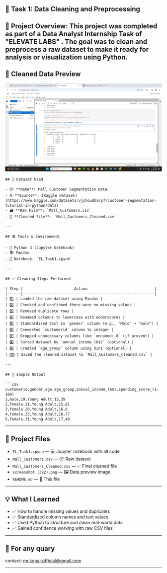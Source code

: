📁 Task 1: Data Cleaning and Preprocessing
---

🚀 Project Overview: 
This project was completed as part of a Data Analyst Internship Task of "ELEVATE LABS" . The goal was to clean and preprocess a raw dataset to make it ready for analysis or visualization using Python.
---
## 📸 Cleaned Data Preview

![Cleaned Data Preview](Screenshot.png)

````
## 📁 Dataset Used

- 📦 **Name**: Mall Customer Segmentation Data  
- 🌐 **Source**: [Kaggle Dataset](https://www.kaggle.com/datasets/vjchoudhary7/customer-segmentation-tutorial-in-python/data)  
- 🗃 **Raw File**: `Mall_Customers.csv`  
- 🧼 **Cleaned File**: `Mall_Customers_Cleaned.csv`

---

## 🛠️ Tools & Environment

- 🐍 Python 3 (Jupyter Notebook)
- 📚 Pandas
- 📓 Notebook: `EL_Task1.ipynb`

---

## ✅ Cleaning Steps Performed

| Step |                       Action                              |
|------|-----------------------------------------------------------|
| 1️⃣ | Loaded the raw dataset using Pandas |
| 2️⃣ | Checked and confirmed there were no missing values |
| 3️⃣ | Removed duplicate rows |
| 4️⃣ | Renamed columns to lowercase with underscores |
| 5️⃣ | Standardized text in `gender` column (e.g., "Male" → "male") |
| 6️⃣ | Converted `customerid` column to integer |
| 7️⃣ | Dropped unnecessary columns like `unnamed:_0` (if present) |
| 8️⃣ | Sorted dataset by `annual_income_(k$)` (optional) |
| 9️⃣ | Created `age_group` column using bins (optional) |
| 🔟 | Saved the cleaned dataset to `Mall_Customers_Cleaned.csv` |

---

## 🧪 Sample Output

```csv
customerid,gender,age,age_group,annual_income_(k$),spending_score_(1-100)
1,male,19,Young Adult,15,39
2,female,21,Young Adult,15,81
3,female,20,Young Adult,16,6
4,female,23,Young Adult,16,77
5,female,31,Young Adult,17,40
````

---

## 📁 Project Files

* `EL_Task1.ipynb` — 💻 Jupyter notebook with all code
* `Mall_Customers.csv` — 📦 Raw dataset
* `Mall_Customers_Cleaned.csv` — ✅ Final cleaned file
* `screenshot (382).png` — 🖼️ Data preview image
* `README.md` — 📝 This file

---

## 💡 What I Learned

* ✅ How to handle missing values and duplicates
* ✅ Standardized column names and text values
* ✅ Used Python to structure and clean real-world data
* ✅ Gained confidence working with raw CSV files

---

## 🔮 For any quary

contact: mr.konar.official@gmail.com

---

```
